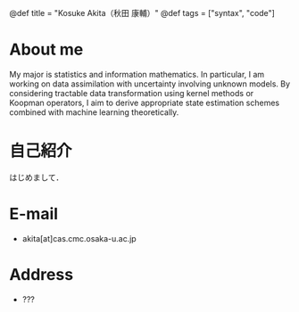 @def title = "Kosuke Akita（秋田 康輔）"
@def tags = ["syntax", "code"]



# About me

My major is statistics and information mathematics.
In particular, I am working on data assimilation with uncertainty involving unknown models. 
By considering tractable data transformation using kernel methods or Koopman operators, I aim to derive appropriate state estimation schemes combined with machine learning theoretically.


# 自己紹介

はじめまして．


# E-mail

* akita[at]cas.cmc.osaka-u.ac.jp


# Address

* ???

